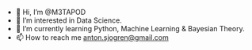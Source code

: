 - 👋 Hi, I’m @M3TAPOD
- 👀 I’m interested in Data Science.
- 🌱 I’m currently learning Python, Machine Learning & Bayesian Theory.
- 📫 How to reach me anton.sjogren@gmail.com
